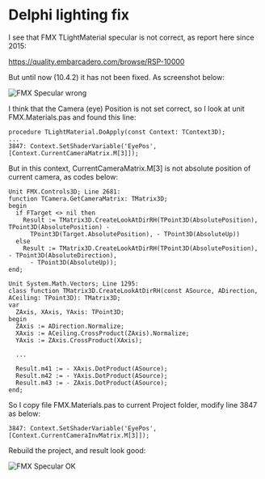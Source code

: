 # Delphi lighting fix

I see that FMX TLightMaterial specular is not correct, as report here since 2015:

https://quality.embarcadero.com/browse/RSP-10000 

But until now (10.4.2) it has not been fixed. As screenshot below:

![FMX Specular wrong](https://github.com/thaivankhanh/Delphi-Lighting-Fix/assets/42743399/16c2319a-c4bd-4719-8b50-6aa4cb334aac)

I think that the Camera (eye) Position is not set correct, so I look at unit FMX.Materials.pas and found this line:

```
procedure TLightMaterial.DoApply(const Context: TContext3D);
...
3847: Context.SetShaderVariable('EyePos', [Context.CurrentCameraMatrix.M[3]]);
```

But in this context, CurrentCameraMatrix.M[3] is not absolute position of current camera, as codes below:

```
Unit FMX.Controls3D; Line 2681:
function TCamera.GetCameraMatrix: TMatrix3D;
begin
  if FTarget <> nil then
    Result := TMatrix3D.CreateLookAtDirRH(TPoint3D(AbsolutePosition), TPoint3D(AbsolutePosition) -
      TPoint3D(Target.AbsolutePosition), - TPoint3D(AbsoluteUp))
  else
    Result := TMatrix3D.CreateLookAtDirRH(TPoint3D(AbsolutePosition), - TPoint3D(AbsoluteDirection),
      - TPoint3D(AbsoluteUp));
end;

Unit System.Math.Vectors; Line 1295:
class function TMatrix3D.CreateLookAtDirRH(const ASource, ADirection, ACeiling: TPoint3D): TMatrix3D;
var
  ZAxis, XAxis, YAxis: TPoint3D;
begin
  ZAxis := ADirection.Normalize;
  XAxis := ACeiling.CrossProduct(ZAxis).Normalize;
  YAxis := ZAxis.CrossProduct(XAxis);

  ...

  Result.m41 := - XAxis.DotProduct(ASource);
  Result.m42 := - YAxis.DotProduct(ASource);
  Result.m43 := - ZAxis.DotProduct(ASource);
end;
```

So I copy file FMX.Materials.pas to current Project folder, modify line 3847 as below:

```
3847: Context.SetShaderVariable('EyePos', [Context.CurrentCameraInvMatrix.M[3]]);
```

Rebuild the project, and result look good:

![FMX Specular OK](https://github.com/thaivankhanh/Delphi-Lighting-Fix/assets/42743399/8f3985ea-2e74-421f-b5a4-be63a054ea48)
